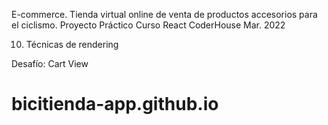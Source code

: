 E-commerce. Tienda virtual online de venta de productos accesorios para el ciclismo.
Proyecto Práctico Curso React CoderHouse Mar. 2022


10. Técnicas de rendering

Desafío: Cart View

# bicitienda-app.github.io
